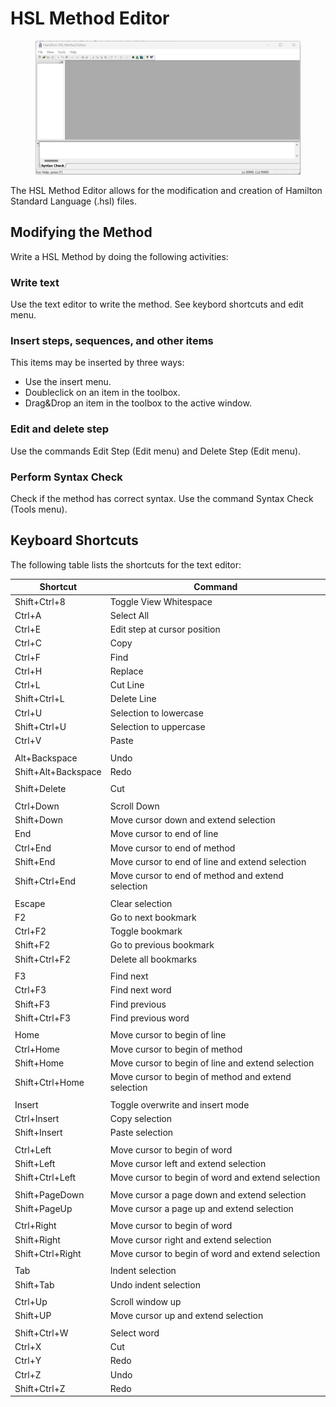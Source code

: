 # HSL Method Editor



<figure><img src="../../.gitbook/assets/image (724).png" alt=""><figcaption></figcaption></figure>

The HSL Method Editor allows for the modification and creation of Hamilton Standard Language (.hsl) files.

## Modifying the Method

Write a HSL Method by doing the following activities:

### Write text

Use the text editor to write the method. See keybord shortcuts and edit menu.

### Insert steps, sequences, and other items

This items may be inserted by three ways:

* Use the insert menu.
* Doubleclick on an item in the toolbox.
* Drag\&Drop an item in the toolbox to the active window.

### Edit and delete step

Use the commands Edit Step (Edit menu) and Delete Step (Edit menu).

### Perform Syntax Check

Check if the method has correct syntax. Use the command Syntax Check (Tools menu).

## Keyboard Shortcuts

The following table lists the shortcuts for the text editor:

&#x20;

| Shortcut            | Command                                             |
| ------------------- | --------------------------------------------------- |
| Shift+Ctrl+8        | Toggle View Whitespace                              |
| Ctrl+A              | Select All                                          |
| Ctrl+E              | Edit step at cursor position                        |
| Ctrl+C              | Copy                                                |
| Ctrl+F              | Find                                                |
| Ctrl+H              | Replace                                             |
| Ctrl+L              | Cut Line                                            |
| Shift+Ctrl+L        | Delete Line                                         |
| Ctrl+U              | Selection to lowercase                              |
| Shift+Ctrl+U        | Selection to uppercase                              |
| Ctrl+V              | Paste                                               |
|                     |                                                     |
| Alt+Backspace       | Undo                                                |
| Shift+Alt+Backspace | Redo                                                |
|                     |                                                     |
| Shift+Delete        | Cut                                                 |
|                     |                                                     |
| Ctrl+Down           | Scroll Down                                         |
| Shift+Down          | Move cursor down and extend selection               |
| End                 | Move cursor to end of line                          |
| Ctrl+End            | Move cursor to end of method                        |
| Shift+End           | Move cursor to end of line and extend selection     |
| Shift+Ctrl+End      | Move cursor to end of method and extend selection   |
|                     |                                                     |
| Escape              | Clear selection                                     |
| F2                  | Go to next bookmark                                 |
| Ctrl+F2             | Toggle bookmark                                     |
| Shift+F2            | Go to previous bookmark                             |
| Shift+Ctrl+F2       | Delete all bookmarks                                |
|                     |                                                     |
| F3                  | Find next                                           |
| Ctrl+F3             | Find next word                                      |
| Shift+F3            | Find previous                                       |
| Shift+Ctrl+F3       | Find previous word                                  |
|                     |                                                     |
| Home                | Move cursor to begin of line                        |
| Ctrl+Home           | Move cursor to begin of method                      |
| Shift+Home          | Move cursor to begin of line and extend selection   |
| Shift+Ctrl+Home     | Move cursor to begin of method and extend selection |
|                     |                                                     |
| Insert              | Toggle overwrite and insert mode                    |
| Ctrl+Insert         | Copy selection                                      |
| Shift+Insert        | Paste selection                                     |
|                     |                                                     |
| Ctrl+Left           | Move cursor to begin of word                        |
| Shift+Left          | Move cursor left and extend selection               |
| Shift+Ctrl+Left     | Move cursor to begin of word and extend selection   |
|                     |                                                     |
| Shift+PageDown      | Move cursor a page down and extend selection        |
| Shift+PageUp        | Move cursor a page up and extend selection          |
|                     |                                                     |
| Ctrl+Right          | Move cursor to begin of word                        |
| Shift+Right         | Move cursor right and extend selection              |
| Shift+Ctrl+Right    | Move cursor to begin of word and extend selection   |
|                     |                                                     |
| Tab                 | Indent selection                                    |
| Shift+Tab           | Undo indent selection                               |
|                     |                                                     |
| Ctrl+Up             | Scroll window up                                    |
| Shift+UP            | Move cursor up and extend selection                 |
|                     |                                                     |
| Shift+Ctrl+W        | Select word                                         |
| Ctrl+X              | Cut                                                 |
| Ctrl+Y              | Redo                                                |
| Ctrl+Z              | Undo                                                |
| Shift+Ctrl+Z        | Redo                                                |

&#x20;

&#x20;
